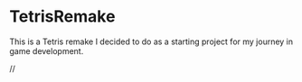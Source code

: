 # TetrisRemake

This is a Tetris remake I decided to do as a starting project for my journey in game development.

//
